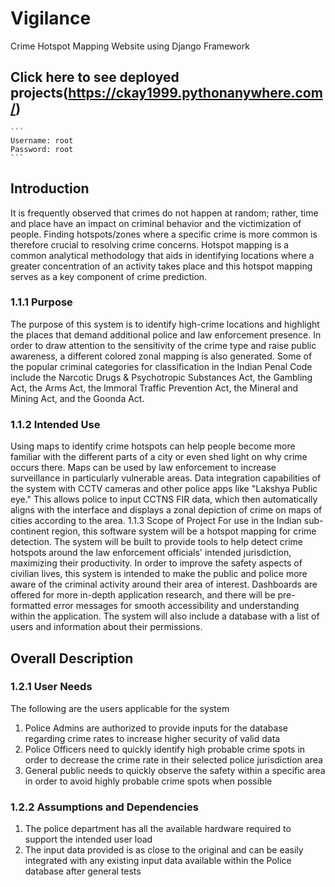 # Vigilance
Crime Hotspot Mapping Website using Django Framework

##  Click here to see deployed projects(https://ckay1999.pythonanywhere.com/)
    ```
    Username: root 
    Password: root
    ```

## Introduction
It is frequently observed that crimes do not happen at random; rather, time and place have an impact on criminal behavior and the victimization of people. Finding hotspots/zones where a specific crime is more common is therefore crucial to resolving crime concerns. Hotspot mapping is a common analytical methodology that aids in identifying locations where a greater concentration of an activity takes place and this hotspot mapping serves as a key component of crime prediction.
### 1.1.1 Purpose
The purpose of this system is to identify high-crime locations and highlight the places that demand additional police and law enforcement presence. In order to draw attention to the sensitivity of the crime type and raise public awareness, a different colored zonal mapping is also generated. Some of the popular criminal categories for classification in the Indian Penal Code include the Narcotic Drugs & Psychotropic Substances Act, the Gambling Act, the Arms Act, the Immoral Traffic Prevention Act, the Mineral and Mining Act, and the Goonda Act.
### 1.1.2 Intended Use
Using maps to identify crime hotspots can help people become more familiar with the different parts of a city or even shed light on why crime occurs there.  Maps can be used by law enforcement to increase surveillance in particularly vulnerable areas. Data integration capabilities of the system with CCTV cameras and other police apps like "Lakshya Public eye." This allows police to input CCTNS FIR data, which then automatically aligns with the interface and displays a zonal depiction of crime on maps of cities according to the area.
1.1.3 Scope of Project
For use in the Indian sub-continent region, this software system will be a hotspot mapping for crime detection. The system will be built to provide tools to help detect crime hotspots around the law enforcement officials' intended jurisdiction, maximizing their productivity. 
In order to improve the safety aspects of civilian lives, this system is intended to make the public and police more aware of the criminal activity around their area of interest. Dashboards are offered for more in-depth application research, and there will be pre-formatted error messages for smooth accessibility and understanding within the application. The system will also include a  database with a list of users and information about their permissions.


## Overall Description
### 1.2.1 User Needs
The following are the users applicable for the system
1.	Police Admins are authorized to provide inputs for the database regarding crime rates to increase higher security of valid data
2.	Police Officers need to quickly identify high probable crime spots in order to decrease the crime rate in their selected police jurisdiction area
3.	General public needs to quickly observe the safety within a specific area in order to avoid highly probable crime spots when possible
### 1.2.2 Assumptions and Dependencies
1.	The police department has all the available hardware required to support the intended user load
2.	The input data provided is as close to the original and can be easily integrated with any existing input data available within the Police database after general tests
